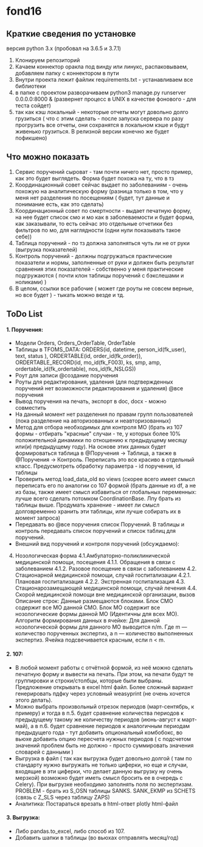 # fond16
## Краткие сведения по установке

версия python 3.x (пробовал на 3.6.5 и 3.7.1)

1. Клонируем репозиторий
2. Качаем коннектор оракла под винду или линукс, распаковываем, добавляем папку с коннектором в пути
3. Внутри проекта лежит файлик requirements.txt - устанавливаем все библиотеки
4. в папке с проектом разворачиваем python3 manage.py runserver 0.0.0.0:8000 & (развернет процесс в UNIX в качестве фонового - для теста сойдет)
5. так как кэш локальный - некоторые отчеты могут довольно долго грузиться ( что с этим сделать - после запуска сервера по разу прогрузить все отчеты, они сохранятся в локальном кэше и будут живенько грузиться. В релизной версии конечно же будет пофикшено) 


## Что можно показать
1. Сервис поручений сыроват - там почти ничего нет, просто пример, как это будет выглядеть. Форма будет похожа на ту, что в тз
2. Координационный совет сейчас выдает по заболеваниям - очень похожую на аналитическую форму (разница только в том, что у меня нет разделения по посещениям ( будет, тут данные и понимание есть, как это сделать) 
3. Координационный совет по смертности - выдает печатную форму, на нее будет список смо и мо как в заболеваемости и будет форма, как заказывали, то есть сейчас это отдельные отчетики без фильтров по мо, для наглядности (одни нули показывать такое себе)) 
4. Таблица поручений - по тз должна заполняться чуть ли не от руки (выгрузка показателей) 
5. Контроль поручений - должны подгружаться практические показатели и нормы, заполненные от руки и должен быть результат сравнения этих показателей - собственно у меня практические подгружаются ( почти клон таблицы поручений с бэкслешами и ноликами) )
6. В целом, ссылки все рабочие ( может где роуты не совсем верные, но все будет ) - тыкать можно везде и тд.

## ToDo List
#### 1. Поручения:
- Модели Orders, Orders_OrderTable, OrderTable
- Таблицы в TFOMS_DATA: ORDERS(id, datetime, person_id(fk_user), text, status ), ORDERTABLE(id, order_id(fk_order)), ORDERTABLE_RECORD(id, mo_id(fk_F003), ks, smp, amp,  ordertable_id(fk_ordertable),  nos_id(fk_NSLGS))
- Роут для записи  @создание поручения
- Роуты для редактирования, удаления (для подтвержденных поручений нет возможности редактирования и удаления) @все поручения
- Вывод поручения на печать, экспорт в doc, docx - можно совместить
- На данный момент нет разделения по правам групп пользователей (пока разделение на авторизованных и неавторизованных)
- Метод для отбора необходимых для контроля МО (брать из 107 формы - отбирать "красные" случаи - те, у которых более 10% положительной динамики по отношению к предыдущему месяцу или(и) предыдущему году). На основе этих данных будет формироваться таблица в @Поручения -> Таблица, а также в @Поручения -> Контроль. Переписать это все красиво в отдельный класс. Предусмотреть обработку параметра - id поручения, id таблицы
- Проверить метод load_data_old во views (скорее всего имеет смысл переписать его по аналогии со 107 формой (брать данные из df, а не из базы, также имеет смысл избавиться от глобальных переменных: лучше всего сделать потомком CoordinationBase. Лпу брать из таблицы выше. Продумать хранение - имеет ли смысл долговременно хранить эти таблицы, или лучше собирать их в момент запроса) 
- Передавать во @все поручения список Поручений. В таблицы и контроль передавать список поручений и список таблиц для поручений.
- Внешний вид поручений и контроля поручений (обсуждаемо):
4. Нозологическая форма
4.1.Амбулаторно-поликлинической медицинской помощи, посещения
4.1.1. Обращения в связи с заболеванием
4.1.2. Разовое посещение в связи с заболеванием
4.2. Стационарной медицинской помощи, случай госпитализации
4.2.1. Плановая госпитализация
4.2.2. Экстренная госпитализация
4.3. Стационарозамещающей медицинской помощи, случай лечения
4.4. Скорой медицинской помощи вне медицинской организации, вызов
Описание строк:
Данные размещаются блоками. Блок СМО содержит все МО данной СМО. Блок МО содержит все нозологические формы данной МО (Идентичны для всех МО).
Алгоритм формирования данных в ячейке:
Для данной нозологической формы для данного МО выводится n/m. Где m — количество порученных экспертиз, а n — количество выполненных экспертиз. Ячейка подсвечивается красным, если n < m.

#### 2. 107:
- В любой момент работы с отчётной формой, из неё можно сделать печатную форму и вывести на печать. При этом, на печати будут те группировки и строки/столбцы, которые были выбраны. Предложение открывать в excel html файл. Более сложный вариант генерировать пдфку через условный weasyprint (не очень хочется этого делать).
- Можно выбрать произвольный отрезок периодов (март-сентябрь, к примеру) и тогда в п.5. будет сравнение количества периодов к предыдущему такому же количеству периодов (июнь-август к март-май), а в п.6. будет сравнение периодов к аналогичным периодам предыдущего года - тут добавить опциональный комбобокс, во вьюхе добавить опцию пересчета нужных периодов ( с подсчетом значений проблем быть не должно - просто суммировать значения словарей с данными )
- Выгрузка в файл ( так как выгрузка будет довольно долгой ( там по стандарту нужно выгружать не только циферки, но еще и случаи, входящие в эти циферки, что делает данную выгрузку ну очень мерзкой) возможно будет иметь смысл бросить ее в очередь с Celery).
При выгрузке необходимо заполнять поля по экспертизам. PROBLEM - брать из S_OSN таблицы SANKS. SANK_EKMP из SCHETS (связь с Z_SLS через таблицу ZAPS)
- Аналитика: Постараться врезать в html-ответ plotly html-файл

#### 3. Выгрузка:
- Либо pandas.to_excel, либо способ из 107. 
- Добавить шапки в таблицы (во вьюхах отправлять месяц/год)
